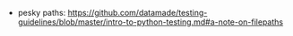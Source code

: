 - pesky paths: https://github.com/datamade/testing-guidelines/blob/master/intro-to-python-testing.md#a-note-on-filepaths
